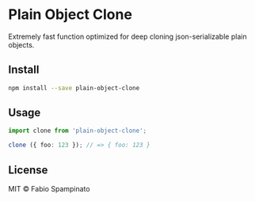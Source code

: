 # Plain Object Clone

Extremely fast function optimized for deep cloning json-serializable plain objects.

## Install

```sh
npm install --save plain-object-clone
```

## Usage

```ts
import clone from 'plain-object-clone';

clone ({ foo: 123 }); // => { foo: 123 }
```

## License

MIT © Fabio Spampinato
